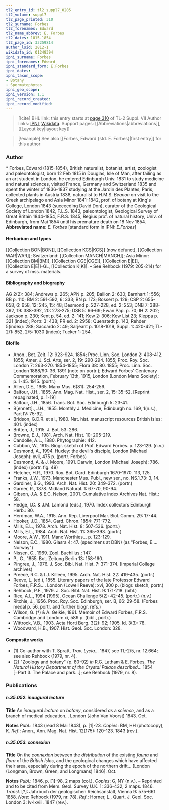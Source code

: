```yaml
---
tl2_entry_id: tl2_suppl7_0205
tl2_volume: suppl7
tl2_page_printed: 310
tl2_surname: Forbes
tl2_forenames: Edward
tl2_name_abbrev: E. Forbes
tl2_dates: 1815-1854
tl2_page_id: 33259814
author_lsid: 2812-1
wikidata_id: Q1248394
ipni_surname: Forbes
ipni_forenames: Edward
ipni_standard_form: E.Forbes
ipni_dates: 
ipni_taxon_scope: 
- Botany
- Spermatophytes
ipni_geo_scope: 
ipni_version: 1.1
ipni_record_created: 
ipni_record_modified:
---
```


> [!cite] BHL link: this entry starts at [page 310](https://www.biodiversitylibrary.org/page/33259814) of TL-2 Suppl. VII
> Author links: [IPNI](https://www.ipni.org/a/2812-1), [Wikidata](https://www.wikidata.org/wiki/Q1248394). Support pages: [[Abbreviations|abbreviations]], [[Layout key|layout key]]

> [!example] See also [[Forbes, Edward {std. E. Forbes}|first entry]] for this author

### Author

\* Forbes, Edward (1815-1854), British naturalist, botanist, artist, zoologist and paleontologist, born 12 Feb 1815 in Douglas, Isle of Man, after failing as an art student in London, he entered Edinburgh Univ. 1831 to study medicine and natural sciences, visited France, Germany and Switzerland 1835 and spent the winter of 1836-1837 studying at the Jardin des Plantes, Paris, collected plants in Austria 1838, naturalist to H.M.S. *Beacon* on visit to the Greek archipelago and Asia Minor 1841-1842, prof. of botany at King's College, London 1843 (succeeding David Don), curator of the Geological Society of London 1842, F.L.S. 1843, paleontologist, Geological Survey of Great Britain 1844-1854, F.R.S. 1845, Regius prof. of natural history, Univ. of Edinburgh, from Mai 1854 until his premature death on 18 Nov 1854. 
**Abbreviated name**: *E. Forbes* \[standard form in IPNI: *E.Forbes*\]

#### Herbarium and types

[[Collection BON|BON]], [[Collection KCS|KCS]] (now defunct), [[Collection WAR|WAR]]; Switzerland: [[Collection MANCH|MANCH]]; Asia Minor: [[Collection BM|BM]], [[Collection CGE|CGE]], [[Collection E|E]], [[Collection E|E]]-GL, [[Collection K|K]]. – See Rehbock (1979: 205-214) for a survey of mss. materials.

#### Bibliography and biography

AG 2(2): 384; Andrews p. 265; APN p. 205; Baillon 2: 630; Barnhart 1: 556; BB p. 110; BM 2: 591-592, 6: 333; BN p. 173; Bossert p. 129; CSP 2: 655-658, 6: 658, 12: 245, 15: 48; Desmond p. 227-228, ed. 2: 253; DNB 7: 388-392, 19: 388-392, 20: 273-275; DSB 5: 66-69; Ewan Pap. p. 70; IH 2: 202; Jackson p. 230; Kent p. 54, ed. 2: 141; Kew 2: 306; Kew List 23; Kleppa p. 321 (index); Portr. 3: 438; PR ed. 2: 2958; Quenstedt p. 143; Rehder 5(index): 288; Saccardo 2: 49; Sarjeant p. 1018-1019, Suppl. 1: 420-421; TL-2/1: 852, 2/5: 1030 (index); Tucker 1: 254.

#### Biofile

- Anon., Bot. Zeit. 12: 923-924. 1854; Proc. Linn. Soc. London 2: 408-412. 1855; Amer. J. Sci. Arts, ser. 2, 19: 290-294. 1855; Proc. Roy. Soc. London 7: 263-270. 1854-1855; Flora 38: 80. 1855; Proc. Linn. Soc. London 1888/90: 36. 1891 (note on portr.); Edward Forbes' Centenary Commemoration, February 13th, 1915, London (London Manx Society): p. 1-45. 1915. (portr.)
- Allen, D.E., 1965. Manx Mus. 6(81): 254-256.
- Balfour, J.H., 1855. Ann. Mag. Nat. Hist., ser. 2, 15: 35-52. \[Reprint repaginated, p. 1-19\]
- Balfour, J.H., 1856. Trans. Bot. Soc. Edinburgh 5: 23-41.
- B\[ennett\]., J.H., 1855. Monthly J. Medicine, Edinburgh no. 169, 1(n.s.), Part IV: 75-92.
- Bridson, G.D.R. et al., 1980. Nat. hist. manuscript resources British Isles: 401. (index)
- Britten, J., 1915. J. Bot. 53: 286.
- Browne, E.J., 1981. Arch. Nat. Hist. 10: 205-219.
- Candolle, A.L., 1880. Phytographie: 412.
- Cubbon, W., 1915. Biogr. sketch of Prof. Edward Forbes. p. 123-129. (n.v.)
- Desmond, A., 1994. Huxley: the devil's disciple, London (Michael Joseph): xvii, 475 p. (portr. Forbes)
- Desmond, A. & J. Moore, 1991. Darwin, London (Michael Joseph): 786. (index) (portr. fig. 49)
- Fletcher, H.R., 1970. Roy. Bot. Gard. Edinburgh 1670-1970. 113, 125.
- Franks, J.W., 1973. Manchester Mus. Publ., new ser., no. NS.1.73: 3, 14.
- Gardiner, B.G., 1993. Arch. Nat. Hist. 20: 349-372. (portr.)
- Garner, R., 1878. Midland Natural. 1: 67-70, 90-94.
- Gibson, J.A. & E.C. Nelson, 2001. Cumulative index Archives Nat. Hist.: 58.
- Hedge, I.C. & J.M. Lamond (eds.), 1970. Index collectors Edinburgh Herb.: 80.
- Herdman, W.A., 1915. Ann. Rep. Liverpool Mar. Biol. Comm. 29: 17-44.
- Hooker, J.D., 1854. Gard. Chron. 1854: 771-772.
- Mills, E.L., 1978. Arch. Nat. Hist. 8: 507-536. (portr.)
- Mills, E.L., 1984. Arch. Nat. Hist. 11: 365-393. (portr.)
- Moore, A.W., 1911. Manx Worthies... p. 123-129.
- Nelson, E.C., 1980. Glasra 4: 47. (specimens at DBN) (as "Forbes, E.... Norway")
- Nissen, C., 1969. Zool. Buchillus.: 147.
- P., G., 1855. Bot. Zeitung Berlin 13: 158-160.
- Pingree, J., 1976. J. Soc. Bibl. Nat. Hist. 7: 371-374. (Imperial College archives)
- Preece, R.C. & I.J. Killeen, 1995. Arch. Nat. Hist. 22: 419-435. (portr.)
- Reeve, L. (ed.), 1855. Literary papers of the late Professor Edward Forbes, F.R.S.... London (Lowell Reeve): xvi, 300 p. (biogr. sketch, portr.)
- Rehbock, P.F., 1979. J. Soc. Bibl. Nat. Hist. 9: 171-218. (bibl.)
- Rice, A.L., 1994 \[1995\]. Ocean Challenge 5(2): 42-45. (portr.) (n.v.)
- Ritchie, J., 1956. Proc. Roy. Soc. Edinburgh, ser. B, 66: 29-58. (Forbes medal p. 56, portr. and further biogr. refs.)
- Wilson, G. (†) & A. Geikie, 1861. Memoir of Edward Forbes, F.R.S. Cambridge and London: xi, 589 p. (bibl., portr.)
- Wittrock, V.B., 1903. Acta Horti Berg. 3(2): 92; 1905. Id. 3(3): 78.
- Woodward, H.B., 1907. Hist. Geol. Soc. London: 328.

#### Composite works

- (1) Co-author with T. Spratt, *Trav. Lycia*... 1847, see TL-2/5, nr.
12.664; see also Rehbock (1979, nr. 4).
- (2) "Zoology and botany" (p. 80-92) *in* R.G. Latham & E. Forbes, *The Natural History Department of the Crystal Palace described*... 1854 \[=Part 3. The Palace and park...\]; see Rehbock (1979, nr. 8).

### Publications

##### n.35.052. inaugural lecture

**Title**
An *inaugural lecture* on *botany*, considered *as* a *science*, and as a branch of medical education... London (John Van Voorst) 1843. Oct.

**Notes**
*Publ*.: 1843 (read 8 Mai 1843), p. \[1\]-23. *Copies*: BM, HH (photocopy), K.
*Ref*.: Anon., Ann. Mag. Nat. Hist. 12(175): 120-123. 1843 (rev.).

##### n.35.053. connexion

**Title**
On the *connexion* between the *distribution* of the existing *fauna* and *flora* of the *British Isles*, and the geological changes which have affected their area, especially during the epoch of the northern drift... \[London (Longman, Brown, Green, and Longmans) 1846\]. Oct.

**Notes**
*Publ*.: 1846, p. \[1\]-98, 2 maps (col.). *Copies*: G, NY (n.v.). – Reprinted and to be cited from Mem. Geol. Survey U.K. 1: 336-432, 2 maps. 1846.
*Transl*. \[?\]: Jahrbuch der geologischen Reichsanstalt, Vienna 9: 575-661. 1858.
*Note*: Rehbock (1979, nr. 78).
*Ref*.: Horner, L., Quart. J. Geol. Soc. London 3: lv-lxviii. 1847 (rev.).

